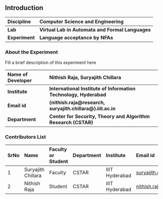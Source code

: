 ## Introduction


<b>Discipline | <b> Computer Science and Engineering
:--|:--|
<b> Lab | <b> Virtual Lab in Automata and Formal Languages
<b> Experiment|     <b> Language acceptance by NFAs

### About the Experiment 

Fill a brief description of this experiment here

<b>Name of Developer | <b> Nithish Raja, Suryajith Chillara 
:--|:--|
<b> Institute | <b> International Institute of Information Technology, Hyderabad
<b> Email id|     <b> {nithish.raja@research, suryajith.chillara@}.iiit.ac.in
<b> Department |  <b> Center for Security, Theory and Algorithm Research (CSTAR)

### Contributors List

SrNo | Name | Faculty or Student | Department| Institute | Email id
:--|:--|:--|:--|:--|:--|
1 | Suryajith Chillara | Faculty | CSTAR | IIIT Hyderabad | suryajith.chillara@iiit.ac.in
2 | Nithish Raja | Student | CSTAR | IIIT Hyderabad | nithish.raja@research.iiit.ac.in
